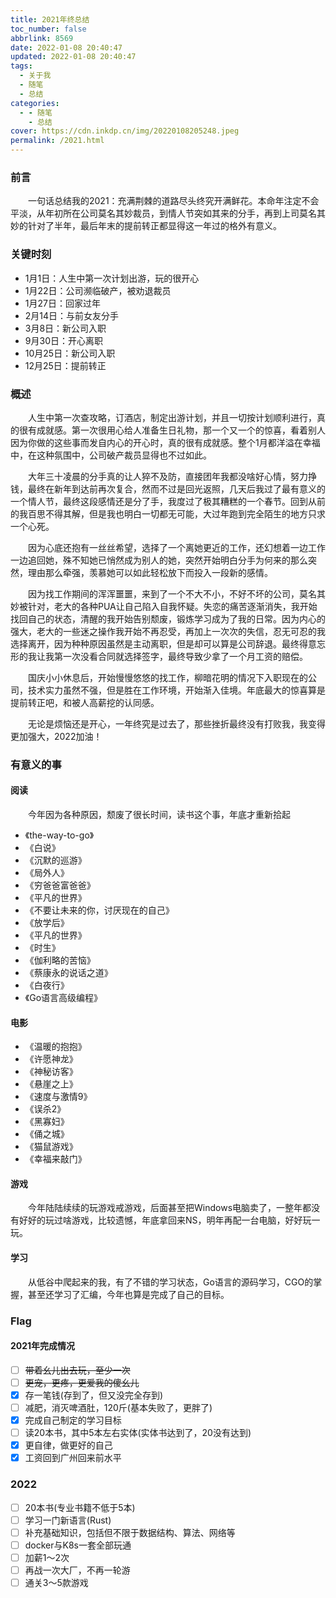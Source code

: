```yaml
---
title: 2021年终总结
toc_number: false
abbrlink: 8569
date: 2022-01-08 20:40:47
updated: 2022-01-08 20:40:47
tags:  
  - 关于我
  - 随笔
  - 总结
categories:
  - - 随笔
    - 总结
cover: https://cdn.inkdp.cn/img/20220108205248.jpeg
permalink: /2021.html
---
```


### 前言

&emsp;&emsp;一句话总结我的2021：充满荆棘的道路尽头终究开满鲜花。本命年注定不会平淡，从年初所在公司莫名其妙裁员，到情人节突如其来的分手，再到上司莫名其妙的针对了半年，最后年末的提前转正都显得这一年过的格外有意义。

### 关键时刻

- 1月1日：人生中第一次计划出游，玩的很开心
- 1月22日：公司濒临破产，被劝退裁员
- 1月27日：回家过年
- 2月14日：与前女友分手
- 3月8日：新公司入职
- 9月30日：开心离职
- 10月25日：新公司入职
- 12月25日：提前转正

### 概述

&emsp;&emsp;人生中第一次查攻略，订酒店，制定出游计划，并且一切按计划顺利进行，真的很有成就感。第一次很用心给人准备生日礼物，那一个又一个的惊喜，看着别人因为你做的这些事而发自内心的开心时，真的很有成就感。整个1月都洋溢在幸福中，在这种氛围中，公司破产裁员显得也不过如此。

&emsp;&emsp;大年三十凌晨的分手真的让人猝不及防，直接团年我都没啥好心情，努力挣钱，最终在新年到达前再次复合，然而不过是回光返照，几天后我过了最有意义的一个情人节，最终这段感情还是分了手，我度过了极其糟糕的一个春节。回到从前的我百思不得其解，但是我也明白一切都无可能，大过年跑到完全陌生的地方只求一个心死。

&emsp;&emsp;因为心底还抱有一丝丝希望，选择了一个离她更近的工作，还幻想着一边工作一边追回她，殊不知她已悄然成为别人的她，突然开始明白分手为何来的那么突然，理由那么牵强，羡慕她可以如此轻松放下而投入一段新的感情。

&emsp;&emsp;因为找工作期间的浑浑噩噩，来到了一个不大不小，不好不坏的公司，莫名其妙被针对，老大的各种PUA让自己陷入自我怀疑。失恋的痛苦逐渐消失，我开始找回自己的状态，清醒的我开始告别颓废，锻炼学习成为了我的日常。因为内心的强大，老大的一些迷之操作我开始不再忍受，再加上一次次的失信，忍无可忍的我选择离开，因为种种原因虽然是主动离职，但是却可以算是公司辞退。最终得意忘形的我让我第一次没看合同就选择签字，最终导致少拿了一个月工资的赔偿。

&emsp;&emsp;国庆小小休息后，开始慢慢悠悠的找工作，柳暗花明的情况下入职现在的公司，技术实力虽然不强，但是胜在工作环境，开始渐入佳境。年底最大的惊喜算是提前转正吧，和被人高薪挖的认同感。

&emsp;&emsp;无论是烦恼还是开心，一年终究是过去了，那些挫折最终没有打败我，我变得更加强大，2022加油！

### 有意义的事

#### 阅读

&emsp;&emsp;今年因为各种原因，颓废了很长时间，读书这个事，年底才重新拾起

- 《the-way-to-go》
- 《白说》
- 《沉默的巡游》
- 《局外人》
- 《穷爸爸富爸爸》
- 《平凡的世界》
- 《不要让未来的你，讨厌现在的自己》
- 《放学后》
- 《平凡的世界》
- 《时生》
- 《伽利略的苦恼》
- 《蔡康永的说话之道》
- 《白夜行》
- 《Go语言高级编程》

#### 电影

- 《温暖的抱抱》
- 《许愿神龙》
- 《神秘访客》
- 《悬崖之上》
- 《速度与激情9》
- 《误杀2》
- 《黑寡妇》
- 《俑之城》
- 《猫鼠游戏》
- 《幸福来敲门》

#### 游戏

&emsp;&emsp;今年陆陆续续的玩游戏戒游戏，后面甚至把Windows电脑卖了，一整年都没有好好的玩过啥游戏，比较遗憾，年底拿回来NS，明年再配一台电脑，好好玩一玩。

#### 学习

&emsp;&emsp;从低谷中爬起来的我，有了不错的学习状态，Go语言的源码学习，CGO的掌握，甚至还学习了汇编，今年也算是完成了自己的目标。

### Flag

#### 2021年完成情况

- [ ] ~~带着幺儿出去玩，至少一次~~
- [ ] ~~更宠，更疼，更爱我的傻幺儿~~
- [x] 存一笔钱(存到了，但又没完全存到)
- [ ] 减肥，消灭啤酒肚，120斤(基本失败了，更胖了)
- [x] 完成自己制定的学习目标
- [ ] 读20本书，其中5本左右实体(实体书达到了，20没有达到)
- [x] 更自律，做更好的自己
- [x] 工资回到广州回来前水平

### 2022

- [ ] 20本书(专业书籍不低于5本)
- [ ] 学习一门新语言(Rust)
- [ ] 补充基础知识，包括但不限于数据结构、算法、网络等
- [ ] docker与K8s一套全部玩通
- [ ] 加薪1～2次
- [ ] 再战一次大厂，不再一轮游
- [ ] 通关3～5款游戏
